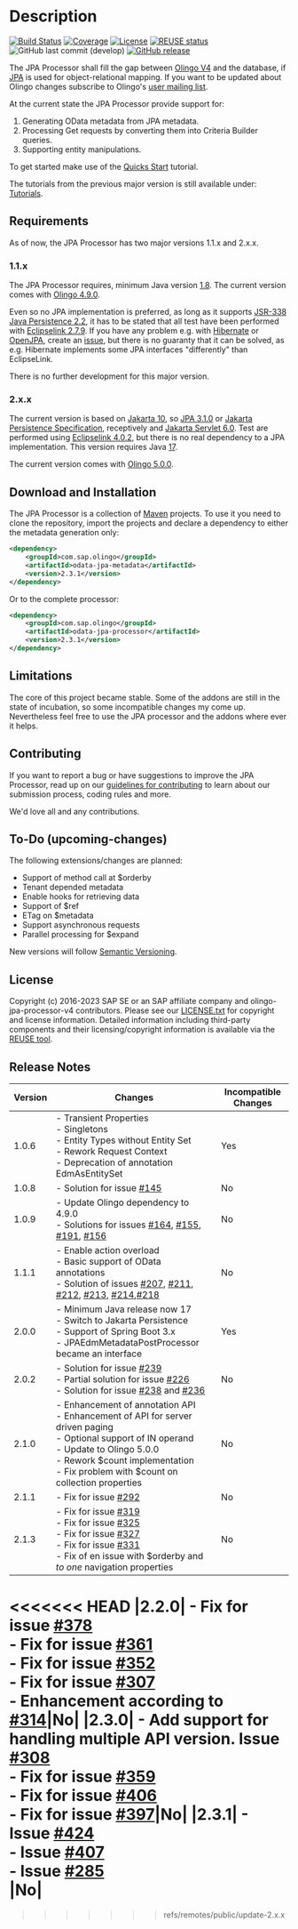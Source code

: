 # Description

[![Build Status](https://app.travis-ci.com/SAP/olingo-jpa-processor-v4.svg?branch=develop)](https://app.travis-ci.com/github/SAP/olingo-jpa-processor-v4)
[![Coverage](https://sonarcloud.io/api/project_badges/measure?project=SAP_olingo-jpa-processor-v4&metric=coverage)](https://sonarcloud.io/dashboard?id=SAP_olingo-jpa-processor-v4)
[![License](https://img.shields.io/badge/license-Apache%202.0-blue.svg)](LICENSE.txt)
[![REUSE status](https://api.reuse.software/badge/github.com/SAP/olingo-jpa-processor-v4)](https://api.reuse.software/info/github.com/SAP/olingo-jpa-processor-v4)
![GitHub last commit (develop)](https://img.shields.io/github/last-commit/SAP/OLINGO-JPA-PROCESSOR-V4/main.svg)
[![GitHub release](https://img.shields.io/github/release-pre/sap/olingo-jpa-processor-v4.svg?color=orange&label=release)](https://github.com/SAP/olingo-jpa-processor-v4/releases/)

The JPA Processor shall fill the gap between [Olingo V4](https://olingo.apache.org/doc/odata4/index.html) and the database, if [JPA](https://en.wikipedia.org/wiki/Java_Persistence_API) is used for object-relational mapping. If you want to be updated about Olingo changes subscribe to Olingo's [user mailing list](user-subscribe@olingo.apache.org).

At the current state the JPA Processor provide support for:

1. Generating OData metadata from JPA metadata.
2. Processing Get requests by converting them into Criteria Builder queries.
3. Supporting entity manipulations.

To get started make use of the [Quicks Start](/jpa-tutorial/QuickStart/QuickStart.adoc) tutorial.

The tutorials from the previous major version is still available under: [Tutorials](/jpa-tutorial/Tutorials/Introduction/Introduction.md).

## Requirements

As of now, the JPA Processor has two major versions 1.1.x and 2.x.x.

### 1.1.x

The JPA Processor requires, minimum Java version [1.8](http://www.oracle.com/technetwork/java/javase/downloads/jdk8-downloads-2133151.html). The current version comes with [Olingo 4.9.0](https://github.com/apache/olingo-odata4).

Even so no JPA implementation is preferred, as long as it supports [JSR-338 Java Persistence 2.2](https://jcp.org/en/jsr/detail?id=338), it has to be stated that all test have been performed with [Eclipselink 2.7.9](http://www.eclipse.org/eclipselink/). If you have any problem e.g. with [Hibernate](http://hibernate.org) or [OpenJPA](https://openjpa.apache.org/), create an [issue](https://github.com/SAP/olingo-jpa-processor-v4/issues), but there is no guaranty that it can be solved, as e.g. Hibernate implements some JPA interfaces "differently" than EclipseLink.

There is no further development for this major version.

### 2.x.x

The current version is based on [Jakarta 10](https://projects.eclipse.org/releases/jakarta-10), so [JPA 3.1.0](https://projects.eclipse.org/projects/ee4j.jpa/releases/3.1) or [Jakarta Persistence Specification](https://github.com/jakartaee/persistence), receptively and [Jakarta Servlet 6.0](https://projects.eclipse.org/projects/ee4j.servlet/releases/6.0). Test are performed using [Eclipselink 4.0.2](https://projects.eclipse.org/projects/ee4j.eclipselink/releases/4.0.2), but there is no real dependency to a JPA implementation. This version requires Java [17](https://sap.github.io/SapMachine/#download).

The current version comes with [Olingo 5.0.0](https://github.com/apache/olingo-odata4).

## Download and Installation

The JPA Processor is a collection of [Maven](https://maven.apache.org) projects. To use it you need to
clone the repository, import the projects and declare a dependency to either the metadata generation only:

```XML
<dependency>
    <groupId>com.sap.olingo</groupId>
    <artifactId>odata-jpa-metadata</artifactId>
    <version>2.3.1</version>
</dependency>
```

Or to the complete processor:

```XML
<dependency>
    <groupId>com.sap.olingo</groupId>
    <artifactId>odata-jpa-processor</artifactId>
    <version>2.3.1</version>
</dependency>
```

## Limitations

The core of this project became stable. Some of the addons are still in the state of incubation, so some incompatible changes my come up. Nevertheless feel free to use the JPA processor and the addons where ever it helps.

## Contributing

If you want to report a bug or have suggestions to improve the JPA Processor, read up on our [guidelines for contributing](./CONTRIBUTING.md) to learn about our submission process, coding rules and more.

We'd love all and any contributions.

## To-Do (upcoming-changes)

The following extensions/changes are planned:

* Support of method call at $orderby
* Tenant depended metadata
* Enable hooks for retrieving data
* Support of $ref
* ETag on $metadata
* Support asynchronous requests
* Parallel processing for $expand

New versions will follow [Semantic Versioning](https://semver.org).

## License

Copyright (c) 2016-2023 SAP SE or an SAP affiliate company and olingo-jpa-processor-v4 contributors. Please see our [LICENSE.txt](LICENSE.txt) for copyright and license information.
Detailed information including third-party components and their licensing/copyright information is available via the [REUSE tool](https://api.reuse.software/info/github.com/SAP/olingo-jpa-processor-v4).

## Release Notes

|Version| Changes                                                                                                                                                                                                                                                                                                                                                                                                                                                                                                   |Incompatible Changes|
|-- |-----------------------------------------------------------------------------------------------------------------------------------------------------------------------------------------------------------------------------------------------------------------------------------------------------------------------------------------------------------------------------------------------------------------------------------------------------------------------------------------------------------|-- |
|1.0.6| - Transient Properties<br> - Singletons<br> - Entity Types without Entity Set<br> - Rework Request Context<br> - Deprecation of annotation  EdmAsEntitySet                                                                                                                                                                                                                                                                                                                                                |Yes|
|1.0.8| - Solution for issue [#145](https://github.com/SAP/olingo-jpa-processor-v4/issues/145)                                                                                                                                                                                                                                                                                                                                                                                                                    |No|
|1.0.9| - Update Olingo dependency to 4.9.0<br> - Solutions for issues [#164](https://github.com/SAP/olingo-jpa-processor-v4/issues/164), [#155](https://github.com/SAP/olingo-jpa-processor-v4/issues/155), [#191](https://github.com/SAP/olingo-jpa-processor-v4/issues/191), [#156](https://github.com/SAP/olingo-jpa-processor-v4/issues/156)<br>                                                                                                                                                             |No|
|1.1.1| - Enable action overload<br> - Basic support of OData annotations<br>- Solution of issues [#207](https://github.com/SAP/olingo-jpa-processor-v4/issues/207), [#211](https://github.com/SAP/olingo-jpa-processor-v4/issues/211), [#212](https://github.com/SAP/olingo-jpa-processor-v4/issues/212), [#213](https://github.com/SAP/olingo-jpa-processor-v4/issues/213), [#214](https://github.com/SAP/olingo-jpa-processor-v4/issues/214),[#218](https://github.com/SAP/olingo-jpa-processor-v4/issues/218) |No|
|2.0.0| - Minimum Java release now 17<br>- Switch to Jakarta Persistence<br> - Support of Spring Boot 3.x<br> - JPAEdmMetadataPostProcessor became an interface                                                                                                                                                                                                                                                                                                                                                   |Yes|
|2.0.2| - Solution for issue [#239](https://github.com/SAP/olingo-jpa-processor-v4/issues/239)<br> - Partial solution for issue [#226](https://github.com/SAP/olingo-jpa-processor-v4/issues/226)<br> - Solution for issue [#238](https://github.com/SAP/olingo-jpa-processor-v4/issues/238) and [#236](https://github.com/SAP/olingo-jpa-processor-v4/issues/236)|No|
|2.1.0| - Enhancement of annotation API<br>- Enhancement of API for server driven paging<br>- Optional support of IN operand <br>- Update to Olingo 5.0.0<br>- Rework $count implementation<br>- Fix problem with $count on collection properties|No|
|2.1.1| - Fix for issue [#292](https://github.com/SAP/olingo-jpa-processor-v4/issues/292)|No|
|2.1.3| - Fix for issue [#319](https://github.com/SAP/olingo-jpa-processor-v4/issues/319)<br> - Fix for issue [#325](https://github.com/SAP/olingo-jpa-processor-v4/issues/325)<br> - Fix for issue [#327](https://github.com/SAP/olingo-jpa-processor-v4/issues/327)<br> - Fix for issue [#331](https://github.com/SAP/olingo-jpa-processor-v4/issues/331)<br> - Fix of en issue with $orderby and _to one_ navigation properties |No|
<<<<<<< HEAD
|2.2.0| - Fix for issue [#378](https://github.com/SAP/olingo-jpa-processor-v4/issues/378)<br> - Fix for issue [#361](https://github.com/SAP/olingo-jpa-processor-v4/issues/361)<br> - Fix for issue [#352](https://github.com/SAP/olingo-jpa-processor-v4/issues/352)<br> - Fix for issue [#307](https://github.com/SAP/olingo-jpa-processor-v4/issues/307) <br> - Enhancement according to [#314](https://github.com/SAP/olingo-jpa-processor-v4/issues/314)|No|
|2.3.0| - Add support for handling multiple API version. Issue [#308](https://github.com/SAP/olingo-jpa-processor-v4/issues/308)<br>  - Fix for issue [#359](https://github.com/SAP/olingo-jpa-processor-v4/issues/359)<br> - Fix for issue [#406](https://github.com/SAP/olingo-jpa-processor-v4/issues/406)<br>  - Fix for issue [#397](https://github.com/SAP/olingo-jpa-processor-v4/issues/397)|No|
|2.3.1| - Issue [#424](https://github.com/SAP/olingo-jpa-processor-v4/issues/424)<br>  - Issue [#407](https://github.com/SAP/olingo-jpa-processor-v4/issues/407)<br> - Issue [#285](https://github.com/SAP/olingo-jpa-processor-v4/issues/285)<br> |No|
=======
>>>>>>> refs/remotes/public/update-2.x.x
